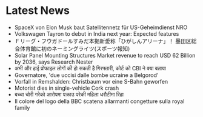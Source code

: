 # Latest News
-  SpaceX von Elon Musk baut Satellitennetz für US-Geheimdienst NRO
-  Volkswagen Tayron to debut in India next year: Expected features
-  Ｆリーグ・フウガドールすみだ本拠新愛称「ひがしんアリーナ」！ 墨田区総合体育館に初のネーミングライツ(スポーツ報知)
-  Solar Panel Mounting Structures Market revenue to reach USD 62 Billion by 2036, says Research Nester
-  अभी और हाई प्रोफाइल लोगों की हो सकती है गिरफ्तारी, कोर्ट को CBI ने क्या बताया
-  Governatore, 'due uccisi dalle bombe ucraine a Belgorod'
-  Vorfall in Remshalden: Christbaum vor eine S-Bahn geworfen
-  Motorist dies in single-vehicle Cork crash
-  बच्चा चोरी गरेको आरोपमा पक्राउ परेकी महिला धरौटीमा रिहा
-  Il colore del logo della BBC scatena allarmanti congetture sulla royal family
